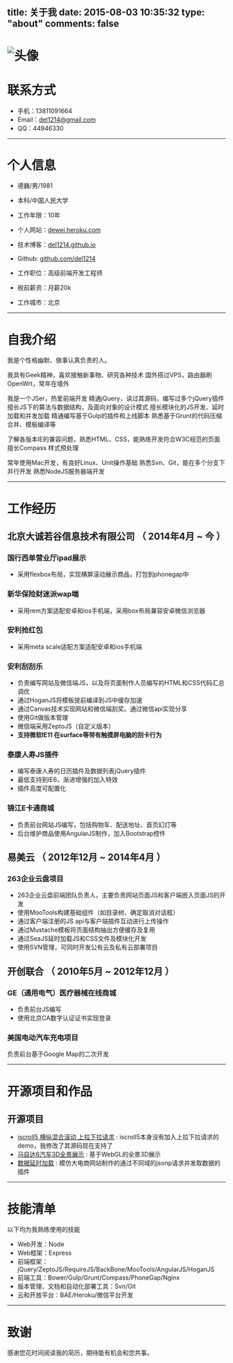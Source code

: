 title: 关于我
date: 2015-08-03 10:35:32
type: "about"
comments: false
---


# ![头像](http://dewei.herokuapp.com/resume/avatar.png)

# 联系方式
- 手机：13811091664
- Email：[del1214@gmail.com](mailto:del1214@gmail.com)
- QQ：44946330

---

# 个人信息

 - 德巍/男/1981
 - 本科/中国人民大学
 - 工作年限：10年
 - 个人网站：[dewei.heroku.com](http://dewei.heroku.com)
 - 技术博客：[del1214.github.io](http://del1214.github.io)
 - Github: [github.com/del1214](https://github.com/del1214)

 - 工作职位：高级前端开发工程师
 - 税前薪资：月薪20k
 - 工作城市：北京

---

# 自我介绍
我是个性格幽默、做事认真负责的人。

我具有Geek精神，喜欢接触新事物、研究各种技术
国外搭过VPS，路由器刷OpenWrt，常年在墙外

我是一个JSer，热爱前端开发
精通jQuery，读过其源码，编写过多个jQuery插件
擅长JS下的算法与数据结构，及面向对象的设计模式
擅长模块化的JS开发、延时加载和并发加载
精通编写基于Gulp的插件和上线脚本
熟悉基于Grunt的代码压缩合并、模板编译等

了解各版本IE的兼容问题，熟悉HTML、CSS，能熟练开发符合W3C规范的页面
擅长Compass 样式预处理

常年使用Mac开发，有良好Linux、Unit操作基础
熟悉Svn、Git，能在多个分支下并行开发
熟悉NodeJS服务器端开发

---

# 工作经历

## 北京大诚若谷信息技术有限公司 （ 2014年4月 ~ 今 ）

### 国行西单营业厅ipad展示
* 采用flexbox布局，实现横屏滚动展示商品，打包到phonegap中

### 新华保险财迷派wap端
* 采用rem方案适配安卓和ios手机端，采用box布局兼容安卓微信浏览器


### 安利抢红包
* 采用meta scale适配方案适配安卓和ios手机端


### 安利刮刮乐
* 负责编写网站及微信端JS，以及将页面制作人员编写的HTML和CSS代码汇总调优
* 通过HoganJS将模板提前编译到JS中缓存加速
* 通过Canvas技术实现网站和微信端刮奖。通过微信api实现分享
* 使用Git做版本管理
* 微信端采用ZeptoJS（自定义版本）
* **支持微软IE11 在surface等带有触摸屏电脑的刮卡行为**



### 泰康人寿JS插件
* 编写泰康人寿的日历插件及数据列表jQuery插件
* 最低支持到IE6，渐进增强的加入特效
* 插件高度可配置化



### 锦江E卡通商城
* 负责前台网站JS编写，包括购物车、配送地址、首页幻灯等
* 后台维护商品使用AngularJS制作，加入Bootstrap控件




## 易美云 （ 2012年12月 ~ 2014年4月 ）

### 263企业云盘项目
* 263企业云盘前端团队负责人，主要负责网站页面JS和客户端嵌入页面JS的开发
* 使用MooTools构建基础组件（如目录树、确定取消对话框）
* 通过客户端注册的JS api与客户端插件互动进行上传操作
* 通过Mustache模板将页面结构抽出方便缓存及复用
* 通过SeaJS延时加载JS和CSS文件及模块化开发
* 使用SVN管理，可同时开发公有云及私有云部署项目



## 开创联合 （ 2010年5月 ~ 2012年12月 ）

### GE（通用电气）医疗器械在线商城
* 负责前台JS编写
* 使用北京CA数字认证证书实现登录



### 美国电动汽车充电项目
负责前台基于Google Map的二次开发



---

# 开源项目和作品

## 开源项目
 - [iscroll5 横纵混合滚动 上拉下拉请求](https://github.com/del1214/iscroll5_demo) : iscroll5本身没有加入上拉下拉请求的demo，我修改了其源码现在支持了
 - [马自达6汽车3D全景展示](http://dewei.herokuapp.com/github/panamoraview/) : 基于WebGL的全景3D展示
 - [数据延时加载](http://dewei.herokuapp.com/github/datalazyload/) : 模仿大电商网站制作的通过不同域的jsonp请求并发取数据的插件

---

# 技能清单

以下均为我熟练使用的技能

- Web开发：Node
- Web框架：Express
- 前端框架：jQuery/ZeptoJS/RequireJS/BackBone/MooTools/AngularJS/HoganJS
- 前端工具：Bower/Gulp/Grunt/Compass/PhoneGap/Nginx
- 版本管理、文档和自动化部署工具：Svn/Git
- 云和开放平台：BAE/Heroku/微信平台开发

---

# 致谢
感谢您花时间阅读我的简历，期待能有机会和您共事。
